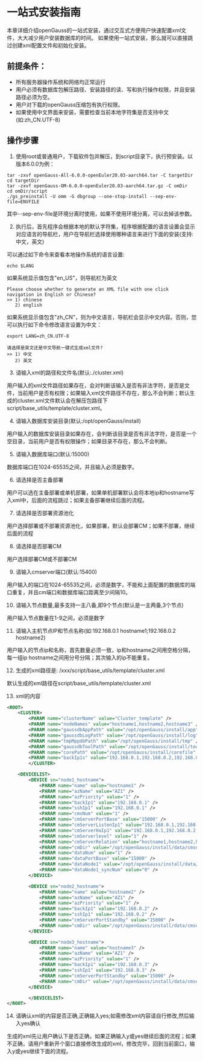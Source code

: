# 一站式安装指南

本章详细介绍openGauss的一站式安装，通过交互式方便用户快速配置xml文件，大大减少用户安装数据库的时间。
如果使用一站式安装，那么就可以直接跳过创建xml配置文件和初始化安装。

## 前提条件：<a name="section9955194683210"></a>

-   所有服务器操作系统和网络均正常运行
-   用户必须有数据库包解压路径、安装路径的读、写和执行操作权限，并且安装路径必须为空。
-   用户对下载的openGauss压缩包有执行权限。
-   如果使用中文界面来安装，需要检查当前本地字符集是否支持中文(如:zh_CN.UTF-8)

## 操作步骤<a name="section4241123615573"></a>
1.  使用root或普通用户，下载软件包并解压，到script目录下，执行预安装。以版本6.0.0为例：

```
tar -zxvf openGauss-All-6.0.0-openEuler20.03-aarch64.tar -C targetDir
cd targetDir
tar -zxvf openGauss-OM-6.0.0-openEuler20.03-aarch64.tar.gz -C omDir
cd omDir/script
./gs_preinstall -U omm -G dbgroup --one-stop-install --sep-env-file=ENVFILE
```

其中--sep-env-file是环境分离时使用，如果不使用环境分离，可以去掉该参数。

2.  执行后，首先程序会根据本地的默认字符集，程序根据配置的语言设置会显示对应语言的导航栏，用户在导航栏选择使用哪种语言来进行下面的安装(支持:中文，英文)

可以通过如下命令来查看本地操作系统的语言设置:

```
echo $LANG
```

如果系统显示值包含"en_US"，则导航栏为英文

```
Please choose whether to generate an XML file with one click navigation in English or Chinese?
>> 1) chinese
   2) english
```

如果系统显示值包含"zh_CN"，则为中文语言，导航栏会显示中文内容。否则，您可以执行如下命令修改语言设置为中文：

```
export LANG=zh_CN.UTF-8
```

```
请选择是英文还是中文导航一键式生成xml文件?
>> 1) 中文
   2) 英文
```

3.  请输入xml的路径和文件名(默认:./cluster.xml)

用户输入的xml文件路径如果存在，会对判断该输入是否有非法字符，是否是文件，当前用户是否有权限；如果输入xml文件路径不存在，那么不会判断；默认生成的cluster.xml文件默认会在解压包路径下script/base_utils/template/cluster.xml。

4.  请输入数据库安装目录(默认:/opt/openGauss/install)

用户输入的数据库安装目录如果存在，会判断该目录是否有非法字符，是否是一个空目录，当前用户是否有权限操作；如果目录不存在，那么不会判断。

5.  请输入数据库端口(默认:15000)

数据库端口在1024-65535之间，并且输入必须是数字。

6.  请选择是否主备部署

用户可以选在主备部署或单机部署，如果单机部署默认会将本地ip和hostname写入xml中，后面的流程跳过；如果主备部署继续后面的流程。

7.  请选择是否部署资源池化

用户选择部署或不部署资源池化，如果部署，默认会部署CM；如果不部署，继续后面的流程

8.  请选择是否部署CM

用户选择部署CM或不部署CM

9.  请输入cmserver端口(默认:15400)

用户输入的端口在1024-65535之间，必须是数字，不能和上面配置的数据库的端口重复，并且cm端口和数据库端口距离至少间隔10。

10.   请输入节点数量,最多支持一主八备,即9个节点(默认是一主两备,3个节点)

用户输入节点数量在1-9之间，必须是数字

11.   请输入主机节点IP和节点名称(如:192.168.0.1 hostname1;192.168.0.2 hostname2)

用户输入的节点ip和名称，首先数量必须一致，ip和hostname之间用空格分隔，每一组ip hostname之间用分号分隔；其次输入的ip不能重复。

12.    生成的xml路径是:   /xxx/script/base_utils/template/cluster.xml

默认生成的xml路径在script/base_utils/template/cluster.xml

13.   xml的内容
```xml
<ROOT>
    <CLUSTER>
        <PARAM name="clusterName" value="Cluster_template" />
        <PARAM name="nodeNames" value="hostname1,hostname2,hostname3" />
        <PARAM name="gaussdbAppPath" value="/opt/openGauss/install/app" />
        <PARAM name="gaussdbLogPath" value="/opt/openGauss/install/log" />
        <PARAM name="tmpMppdbPath" value="/opt/openGauss/install/tmp" />
        <PARAM name="gaussdbToolPath" value="/opt/openGauss/install/tool" />
        <PARAM name="corePath" value="/opt/openGauss/install/corefile" />
        <PARAM name="backIp1s" value="192.168.0.1,192.168.0.2,192.168.0.3" />
        </CLUSTER>

    <DEVICELIST>
        <DEVICE sn="node1_hostname">
            <PARAM name="name" value="hostname1" />
            <PARAM name="azName" value="AZ1" />
            <PARAM name="azPriority" value="1" />
            <PARAM name="backIp1" value="192.168.0.1" />
            <PARAM name="sshIp1" value="192.168.0.1" />
            <PARAM name="cmsNum" value="1" />
            <PARAM name="cmServerPortBase" value="15000" />
            <PARAM name="cmServerListenIp1" value="192.168.0.1,192.168.0.2,192.168.0.3" />
            <PARAM name="cmServerHaIp1" value="192.168.0.1,192.168.0.2,192.168.0.3" />
            <PARAM name="cmServerlevel" value="1" />
            <PARAM name="cmServerRelation" value="hostname1,hostname2,hostname3" />
            <PARAM name="cmDir" value="/opt/openGauss/install/data/cmserver" />
            <PARAM name="dataNum" value="1" />
            <PARAM name="dataPortBase" value="15000" />
            <PARAM name="dataNode1" value="/opt/openGauss/install/data/dn1,hostname2,/opt/openGauss/install/data/dn1,hostname3,/opt/openGauss/install/data/dn1" />
            <PARAM name="dataNode1_syncNum" value="0" />
        </DEVICE>

        <DEVICE sn="node2_hostname">
            <PARAM name="name" value="hostname2" />
            <PARAM name="azName" value="AZ1" />
            <PARAM name="azPriority" value="1" />
            <PARAM name="backIp1" value="192.168.0.2" />
            <PARAM name="sshIp1" value="192.168.0.2" />
            <PARAM name="cmServerPortStandby" value="15000" />
            <PARAM name="cmDir" value="/opt/openGauss/install/data/cmserver" />
        </DEVICE>

        <DEVICE sn="node3_hostname">
            <PARAM name="name" value="hostname3" />
            <PARAM name="azName" value="AZ1" />
            <PARAM name="azPriority" value="1" />
            <PARAM name="backIp1" value="192.168.0.3" />
            <PARAM name="sshIp1" value="192.168.0.3" />
            <PARAM name="cmServerPortStandby" value="15000" />
            <PARAM name="cmDir" value="/opt/openGauss/install/data/cmserver" />
        </DEVICE>

        </DEVICELIST>
</ROOT>
```

14.   请确认xml的内容是否正确,正确输入yes;如需修改xml内容请自行修改,然后输入yes确认

生成的xml先让用户确认下是否正确，如果正确输入y或yes继续后面的流程；如果不正确，请用户重新开个窗口直接修改生成的xml，修改完毕，回到当前窗口，输入y或yes继续下面的流程。